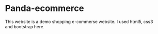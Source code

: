 # Panda-ecommerce
This website is a demo shopping e-commerse website. I used html5, css3 and bootstrap here.
